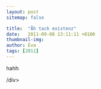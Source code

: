 ```yaml
---
layout: post
sitemap: false

title:  "Åh tack existenz"
date:   2011-09-08 13:11:11 +0100
thumbnail-img: 
author: Eva
tags: [2011]
---
```


hahh



/div>

